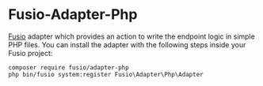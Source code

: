 Fusio-Adapter-Php
=====

[Fusio] adapter which provides an action to write the endpoint logic in 
simple PHP files. You can install the adapter with the following steps inside 
your Fusio project:

    composer require fusio/adapter-php
    php bin/fusio system:register Fusio\Adapter\Php\Adapter

[Fusio]: http://fusio-project.org/
